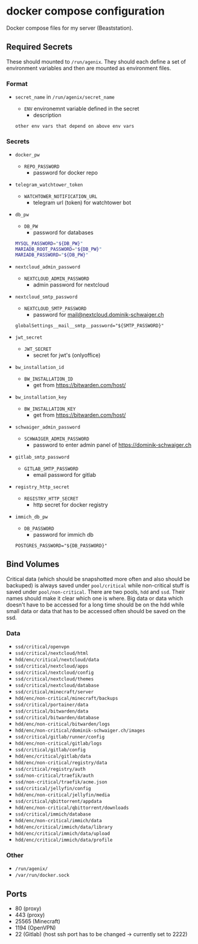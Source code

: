 # docker compose configuration

Docker compose files for my server (Beaststation).

## Required Secrets

These should mounted to `/run/agenix`.
They should each define a set of environment variables and then are mounted as environment files.

### Format

- `secret_name` in `/run/agenix/secret_name`
  - `ENV` environemnt variable defined in the secret
    - description

  `other env vars that depend on above env vars`

### Secrets

- `docker_pw`
  - `REPO_PASSWORD`
    - password for docker repo
- `telegram_watchtower_token`
  - `WATCHTOWER_NOTIFICATION_URL`
    - telegram url (token) for watchtower bot
- `db_pw`
  - `DB_PW`
    - password for databases

  ```bash
  MYSQL_PASSWORD="${DB_PW}"
  MARIADB_ROOT_PASSWORD="${DB_PW}"
  MARIADB_PASSWORD="${DB_PW}"
  ```

- `nextcloud_admin_password`
  - `NEXTCLOUD_ADMIN_PASSWORD`
    - admin password for nextcloud
- `nextcloud_smtp_password`
  - `NEXTCLOUD_SMTP_PASSWORD`
    - password for <mail@nextcloud.dominik-schwaiger.ch>

  `globalSettings__mail__smtp__password="${SMTP_PASSWORD}"`
- `jwt_secret`
  - `JWT_SECRET`
    - secret for jwt's (onlyoffice)
- `bw_installation_id`
  - `BW_INSTALLATION_ID`
    - get from <https://bitwarden.com/host/>
- `bw_installation_key`
  - `BW_INSTALLATION_KEY`
    - get from <https://bitwarden.com/host/>
- `schwaiger_admin_password`
  - `SCHWAIGER_ADMIN_PASSWORD`
    - password to enter admin panel of <https://dominik-schwaiger.ch>
- `gitlab_smtp_password`
  - `GITLAB_SMTP_PASSWORD`
    - email password for gitlab
- `registry_http_secret`
  - `REGISTRY_HTTP_SECRET`
    - http secret for docker registry
- `immich_db_pw`
  - `DB_PASSWORD`
    - password for immich db

  `POSTGRES_PASSWORD="${DB_PASSWORD}"`

## Bind Volumes

Critical data (which should be snapshotted more often and also should be backuped) is always saved under `pool/critical` while non-critical stuff is saved under `pool/non-critical`. There are two pools, `hdd` and `ssd`. Their names should make it clear which one is where. Big data or data which doesn't have to be accessed for a long time should be on the hdd while small data or data that has to be accessed often should be saved on the ssd.

### Data

- `ssd/critical/openvpn`
- `ssd/critical/nextcloud/html`
- `hdd/enc/critical/nextcloud/data`
- `ssd/critical/nextcloud/apps`
- `ssd/critical/nextcloud/config`
- `ssd/critical/nextcloud/themes`
- `ssd/critical/nextcloud/database`
- `ssd/critical/minecraft/server`
- `hdd/enc/non-critical/minecraft/backups`
- `ssd/critical/portainer/data`
- `ssd/critical/bitwarden/data`
- `ssd/critical/bitwarden/database`
- `hdd/enc/non-critical/bitwarden/logs`
- `hdd/enc/non-critical/dominik-schwaiger.ch/images`
- `ssd/critical/gitlab/runner/config`
- `hdd/enc/non-critical/gitlab/logs`
- `ssd/critical/gitlab/config`
- `hdd/enc/critical/gitlab/data`
- `hdd/enc/non-critical/registry/data`
- `ssd/critical/registry/auth`
- `ssd/non-critical/traefik/auth`
- `ssd/non-critical/traefik/acme.json`
- `ssd/critical/jellyfin/config`
- `hdd/enc/non-critical/jellyfin/media`
- `ssd/critical/qbittorrent/appdata`
- `hdd/enc/non-critical/qbittorrent/downloads`
- `ssd/critical/immich/database`
- `hdd/enc/non-critical/immich/data`
- `hdd/enc/critical/immich/data/library`
- `hdd/enc/critical/immich/data/upload`
- `hdd/enc/critical/immich/data/profile`

### Other

- `/run/agenix/`
- `/var/run/docker.sock`

## Ports

- 80 (proxy)
- 443 (proxy)
- 25565 (Minecraft)
- 1194 (OpenVPN)
- 22 (Gitlab) (host ssh port has to be changed -> currently set to 2222)
